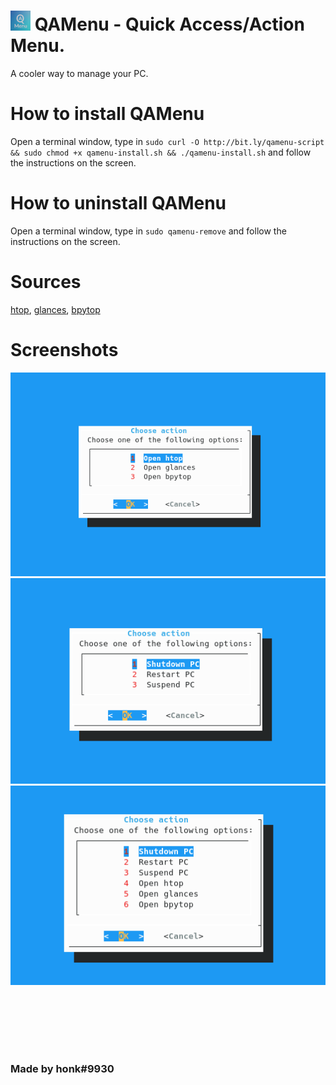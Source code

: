 # ![](https://raw.githubusercontent.com/Minejaj/qamenu/main/github/icon32.png) QAMenu - Quick Access/Action Menu.
A cooler way to manage your PC.

# How to install QAMenu
Open a terminal window, type in `sudo curl -O http://bit.ly/qamenu-script && sudo chmod +x qamenu-install.sh && ./qamenu-install.sh` and follow the instructions on the screen.

# How to uninstall QAMenu
Open a terminal window, type in `sudo qamenu-remove` and follow the instructions on the screen.

# Sources
[htop](https://github.com/htop-dev/htop), [glances](https://github.com/nicolargo/glances), [bpytop](https://github.com/aristocratos/bpytop)

# Screenshots
![Power actions only](https://raw.githubusercontent.com/Minejaj/qamenu/main/github/ss1.png)
![Task managers only](https://raw.githubusercontent.com/Minejaj/qamenu/main/github/ss2.png)
![Power actions and task managers](https://raw.githubusercontent.com/Minejaj/qamenu/main/github/ss3.png)


<br><br><br><br>
# 
### Made by honk#9930
